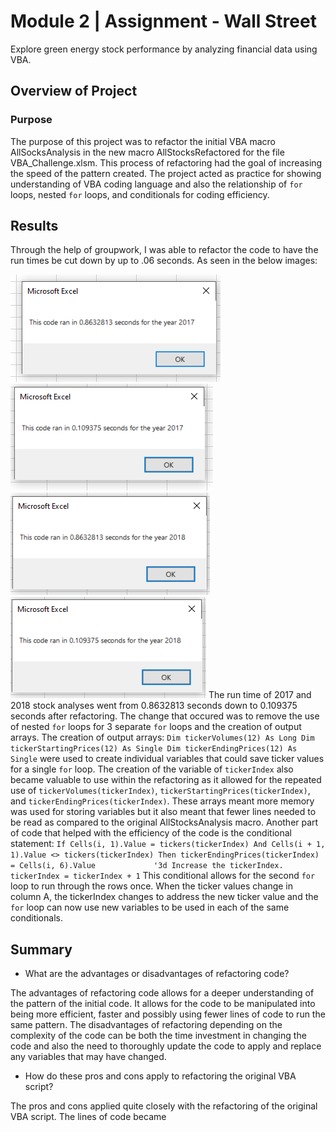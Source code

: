 # Module 2 | Assignment - Wall Street

Explore green energy stock performance by analyzing financial data using VBA.

## Overview of Project

### Purpose

The purpose of this project was to refactor the initial VBA macro AllSocksAnalysis in the new macro AllStocksRefactored for the file VBA_Challenge.xlsm. This process of refactoring had the goal of increasing the speed of the pattern created. The project acted as practice for showing understanding of VBA coding language and also the relationship of `for` loops, nested `for` loops, and conditionals for coding efficiency.

## Results

Through the help of groupwork, I was able to refactor the code to have the run times be cut down by up to 
.06 seconds. As seen in the below images:

![AllStocks_2017](https://github.com/drewabramo12/working_with_vba/blob/main/AllStocks_2017.PNG)
![AllStocksRefactor_2017](https://github.com/drewabramo12/working_with_vba/blob/main/AllStocksRefactor_2017.PNG)
![AllStocks_2018](https://github.com/drewabramo12/working_with_vba/blob/main/AllStocks_2018.PNG)
![AllStocksRefactor_2018](https://github.com/drewabramo12/working_with_vba/blob/main/AlStocksRefactor_2018.PNG)
The run time of 2017 and 2018 stock analyses went from 0.8632813 seconds down to 0.109375 seconds after refactoring. The change that occured was to remove the use of nested `for` loops for 3 separate `for` loops and the creation of output arrays. The creation of output arrays:
    ```
    Dim tickerVolumes(12) As Long
    Dim tickerStartingPrices(12) As Single
    Dim tickerEndingPrices(12) As Single
    ```
were used to create individual variables that could save ticker values for a single `for` loop. The creation of the variable of `tickerIndex` also became valuable to use within the refactoring as it allowed for the repeated use of `tickerVolumes(tickerIndex)`, `tickerStartingPrices(tickerIndex)`, and `tickerEndingPrices(tickerIndex)`. These arrays meant more memory was used for storing variables but it also meant that fewer lines needed to be read as compared to the original AllStocksAnalysis macro. Another part of code that helped with the efficiency of the code is the conditional statement:
    ```
    If Cells(i, 1).Value = tickers(tickerIndex) And Cells(i + 1, 1).Value <> tickers(tickerIndex) Then
            tickerEndingPrices(tickerIndex) = Cells(i, 6).Value            
            '3d Increase the tickerIndex.
            tickerIndex = tickerIndex + 1
    ```
This conditional allows for the second `for` loop to run through the rows once. When the ticker values change in column A, the tickerIndex changes to address the new ticker value and the `for` loop can now use new variables to be used in each of the same conditionals.

## Summary

- What are the advantages or disadvantages of refactoring code?

The advantages of refactoring code allows for a deeper understanding of the pattern of the initial code. It allows for the code to be manipulated into being more efficient, faster and possibly using fewer lines of code to run the same pattern. The disadvantages of refactoring depending on the complexity of the code can be both the time investment in changing the code and also the need to thoroughly update the code to apply and replace any variables that may have changed.

- How do these pros and cons apply to refactoring the original VBA script?

The pros and cons applied quite closely with the refactoring of the original VBA script. The lines of code became 
